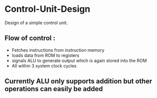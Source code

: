 # Control-Unit-Design

Design of a simple control unit.

## Flow of control : 
* Fetches instructions from instruction memory
* loads data from ROM to registers
* signals ALU to generate output which is again stored into the ROM
* All within 3 system clock cycles

## Currently ALU only supports addition but other operations can easily be added
